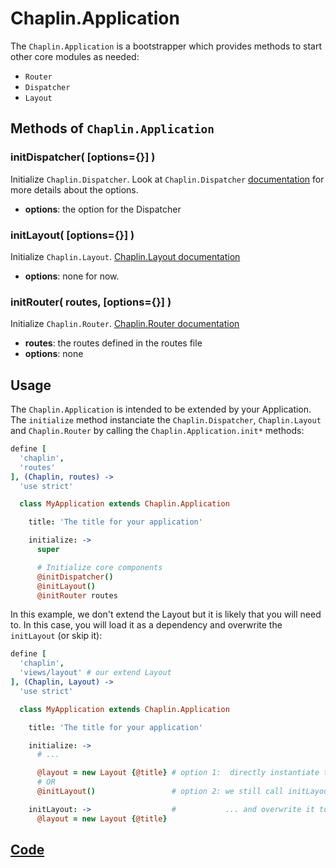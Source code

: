 # Chaplin.Application

The `Chaplin.Application` is a bootstrapper which provides methods to start other core modules as needed:
* `Router`
* `Dispatcher`
* `Layout`

## Methods of `Chaplin.Application`

<a name="initDispatcher"></a>

### initDispatcher( [options={}] )
Initialize `Chaplin.Dispatcher`. Look at `Chaplin.Dispatcher` [documentation](./chaplin.dispatcher.md) for more details about the options.

* **options**: the option for the Dispatcher

<a name="initLayout"></a>

### initLayout( [options={}] )
Initialize `Chaplin.Layout`. [Chaplin.Layout documentation](./chaplin.layout.md)

* **options**: none for now.


<a name="initRouter"></a>

### initRouter( routes, [options={}] )
Initialize `Chaplin.Router`. [Chaplin.Router documentation](./chaplin.router.md)

* **routes**: the routes defined in the routes file
* **options**: none

## Usage
The `Chaplin.Application` is intended to be extended by your Application. The `initialize` method instanciate the `Chaplin.Dispatcher`, `Chaplin.Layout` and `Chaplin.Router` by calling the `Chaplin.Application.init*` methods:

```coffeescript
define [
  'chaplin',
  'routes'
], (Chaplin, routes) ->
  'use strict'

  class MyApplication extends Chaplin.Application

    title: 'The title for your application'

    initialize: ->
      super

      # Initialize core components
      @initDispatcher()
      @initLayout()
      @initRouter routes
```

In this example, we don't extend the Layout but it is likely that you will need to. In this case, you will load it as a dependency and overwrite the `initLayout` (or skip it):

```coffeescript
define [
  'chaplin',
  'views/layout' # our extend Layout
], (Chaplin, Layout) ->
  'use strict'

  class MyApplication extends Chaplin.Application

    title: 'The title for your application'

    initialize: ->
      # ...

      @layout = new Layout {@title} # option 1:  directly instantiate the Layout
      # OR
      @initLayout()                 # option 2: we still call initLayout...

    initLayout: ->                  #           ... and overwrite it to load the good Layout
      @layout = new Layout {@title}
```

## [Code](https://github.com/chaplinjs/chaplin/blob/master/src/chaplin/application.coffee)
